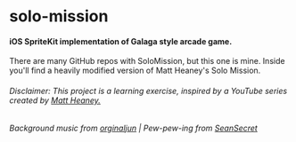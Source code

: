 # solo-mission
#### iOS SpriteKit implementation of Galaga style arcade game.

There are many GitHub repos with SoloMission, but this one is mine. Inside you'll find a heavily modified version of Matt Heaney's Solo Mission.

###### Disclaimer: This project is a learning exercise, inspired by a YouTube series created by [Matt Heaney.](https://www.youtube.com/playlist?list=PLrL5aCF7Ods-6C7QjzXibUZoYjMzhWBfL)

###### Background music from [orginaljun](https://freesound.org/people/orginaljun/sounds/396960/) | Pew-pew-ing from [SeanSecret](https://freesound.org/people/SeanSecret/sounds/440661/)
